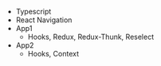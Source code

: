 
- Typescript
- React Navigation
- App1
  - Hooks, Redux, Redux-Thunk, Reselect
- App2
  - Hooks, Context
